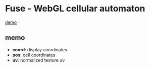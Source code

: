 # Fuse - WebGL cellular automaton

[demo](http://s.baku89.com/fuse/)


## memo

- __coord__: display coordinates
- __pos__: cell coordinates
- __uv__: normalized texture uv